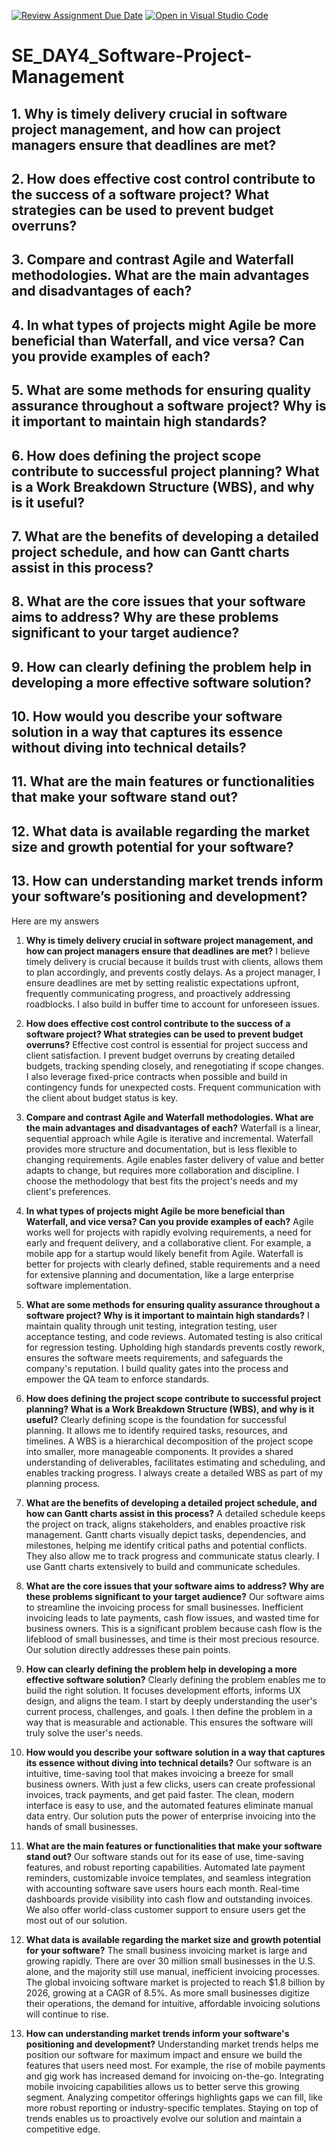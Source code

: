 [![Review Assignment Due Date](https://classroom.github.com/assets/deadline-readme-button-22041afd0340ce965d47ae6ef1cefeee28c7c493a6346c4f15d667ab976d596c.svg)](https://classroom.github.com/a/9pw6JKcu)
[![Open in Visual Studio Code](https://classroom.github.com/assets/open-in-vscode-2e0aaae1b6195c2367325f4f02e2d04e9abb55f0b24a779b69b11b9e10269abc.svg)](https://classroom.github.com/online_ide?assignment_repo_id=15706413&assignment_repo_type=AssignmentRepo)
# SE_DAY4_Software-Project-Management
## 1. Why is timely delivery crucial in software project management, and how can project managers ensure that deadlines are met?
## 2. How does effective cost control contribute to the success of a software project? What strategies can be used to prevent budget overruns?
## 3. Compare and contrast Agile and Waterfall methodologies. What are the main advantages and disadvantages of each?
## 4. In what types of projects might Agile be more beneficial than Waterfall, and vice versa? Can you provide examples of each?
## 5. What are some methods for ensuring quality assurance throughout a software project? Why is it important to maintain high standards?
## 6. How does defining the project scope contribute to successful project planning? What is a Work Breakdown Structure (WBS), and why is it useful?
## 7. What are the benefits of developing a detailed project schedule, and how can Gantt charts assist in this process?
## 8. What are the core issues that your software aims to address? Why are these problems significant to your target audience?
## 9. How can clearly defining the problem help in developing a more effective software solution?
## 10. How would you describe your software solution in a way that captures its essence without diving into technical details?
## 11. What are the main features or functionalities that make your software stand out?
## 12. What data is available regarding the market size and growth potential for your software?
## 13. How can understanding market trends inform your software’s positioning and development?
Here are my answers

1. **Why is timely delivery crucial in software project management, and how can project managers ensure that deadlines are met?**
I believe timely delivery is crucial because it builds trust with clients, allows them to plan accordingly, and prevents costly delays. As a project manager, I ensure deadlines are met by setting realistic expectations upfront, frequently communicating progress, and proactively addressing roadblocks. I also build in buffer time to account for unforeseen issues.

2. **How does effective cost control contribute to the success of a software project? What strategies can be used to prevent budget overruns?**
Effective cost control is essential for project success and client satisfaction. I prevent budget overruns by creating detailed budgets, tracking spending closely, and renegotiating if scope changes. I also leverage fixed-price contracts when possible and build in contingency funds for unexpected costs. Frequent communication with the client about budget status is key.

3. **Compare and contrast Agile and Waterfall methodologies. What are the main advantages and disadvantages of each?**
Waterfall is a linear, sequential approach while Agile is iterative and incremental. Waterfall provides more structure and documentation, but is less flexible to changing requirements. Agile enables faster delivery of value and better adapts to change, but requires more collaboration and discipline. I choose the methodology that best fits the project's needs and my client's preferences.

4. **In what types of projects might Agile be more beneficial than Waterfall, and vice versa? Can you provide examples of each?**
Agile works well for projects with rapidly evolving requirements, a need for early and frequent delivery, and a collaborative client. For example, a mobile app for a startup would likely benefit from Agile. Waterfall is better for projects with clearly defined, stable requirements and a need for extensive planning and documentation, like a large enterprise software implementation.

5. **What are some methods for ensuring quality assurance throughout a software project? Why is it important to maintain high standards?**
I maintain quality through unit testing, integration testing, user acceptance testing, and code reviews. Automated testing is also critical for regression testing. Upholding high standards prevents costly rework, ensures the software meets requirements, and safeguards the company's reputation. I build quality gates into the process and empower the QA team to enforce standards.

6. **How does defining the project scope contribute to successful project planning? What is a Work Breakdown Structure (WBS), and why is it useful?**
Clearly defining scope is the foundation for successful planning. It allows me to identify required tasks, resources, and timelines. A WBS is a hierarchical decomposition of the project scope into smaller, more manageable components. It provides a shared understanding of deliverables, facilitates estimating and scheduling, and enables tracking progress. I always create a detailed WBS as part of my planning process.

7. **What are the benefits of developing a detailed project schedule, and how can Gantt charts assist in this process?**
A detailed schedule keeps the project on track, aligns stakeholders, and enables proactive risk management. Gantt charts visually depict tasks, dependencies, and milestones, helping me identify critical paths and potential conflicts. They also allow me to track progress and communicate status clearly. I use Gantt charts extensively to build and communicate schedules.

8. **What are the core issues that your software aims to address? Why are these problems significant to your target audience?**
Our software aims to streamline the invoicing process for small businesses. Inefficient invoicing leads to late payments, cash flow issues, and wasted time for business owners. This is a significant problem because cash flow is the lifeblood of small businesses, and time is their most precious resource. Our solution directly addresses these pain points.

9. **How can clearly defining the problem help in developing a more effective software solution?**
Clearly defining the problem enables me to build the right solution. It focuses development efforts, informs UX design, and aligns the team. I start by deeply understanding the user's current process, challenges, and goals. I then define the problem in a way that is measurable and actionable. This ensures the software will truly solve the user's needs.

10. **How would you describe your software solution in a way that captures its essence without diving into technical details?**
Our software is an intuitive, time-saving tool that makes invoicing a breeze for small business owners. With just a few clicks, users can create professional invoices, track payments, and get paid faster. The clean, modern interface is easy to use, and the automated features eliminate manual data entry. Our solution puts the power of enterprise invoicing into the hands of small businesses.

11. **What are the main features or functionalities that make your software stand out?**
Our software stands out for its ease of use, time-saving features, and robust reporting capabilities. Automated late payment reminders, customizable invoice templates, and seamless integration with accounting software save users hours each month. Real-time dashboards provide visibility into cash flow and outstanding invoices. We also offer world-class customer support to ensure users get the most out of our solution.

12. **What data is available regarding the market size and growth potential for your software?**
The small business invoicing market is large and growing rapidly. There are over 30 million small businesses in the U.S. alone, and the majority still use manual, inefficient invoicing processes. The global invoicing software market is projected to reach $1.8 billion by 2026, growing at a CAGR of 8.5%. As more small businesses digitize their operations, the demand for intuitive, affordable invoicing solutions will continue to rise.

13. **How can understanding market trends inform your software's positioning and development?**
Understanding market trends helps me position our software for maximum impact and ensure we build the features that users need most. For example, the rise of mobile payments and gig work has increased demand for invoicing on-the-go. Integrating mobile invoicing capabilities allows us to better serve this growing segment. Analyzing competitor offerings highlights gaps we can fill, like more robust reporting or industry-specific templates. Staying on top of trends enables us to proactively evolve our solution and maintain a competitive edge.
